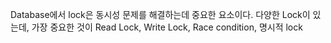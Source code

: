 Database에서 lock은 동시성 문제를 해결하는데 중요한 요소이다. 다양한 Lock이 있는데, 가장 중요한 것이
Read Lock, Write Lock, Race condition, 명시적 lock

